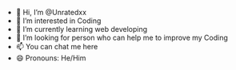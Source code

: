 - 👋 Hi, I’m @Unratedxx
- 👀 I’m interested in Coding 
- 🌱 I’m currently learning web developing
- 💞️ I’m looking for person who can help me to improve my Coding
- 📫 You can chat me here
- 😄 Pronouns: He/Him


<!---
Unratedxx/Unratedxx is a ✨ special ✨ repository because its `README.md` (this file) appears on your GitHub profile.
You can click the Preview link to take a look at your changes.
--->

